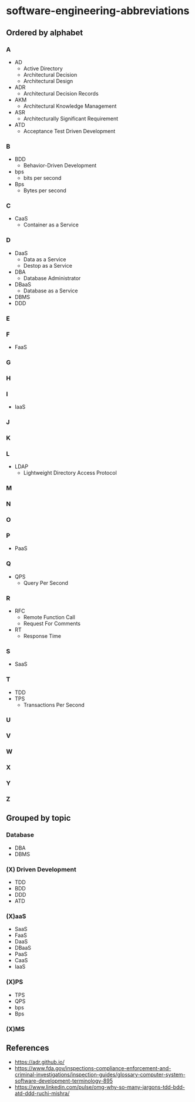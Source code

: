 # software-engineering-abbreviations

## Ordered by alphabet
### A
- AD
   - Active Directory
   - Architectural Decision
   - Architectural Design
- ADR 
   - Architectural Decision Records
- AKM
   - Architectural Knowledge Management
- ASR
   - Architecturally Significant Requirement
- ATD
   - Acceptance Test Driven Development

### B
- BDD
   - Behavior-Driven Development
- bps
   - bits per second
- Bps
   - Bytes per second

### C
- CaaS
   - Container as a Service

### D
- DaaS
   - Data as a Service
   - Destop as a Service
- DBA
   - Database Administrator
- DBaaS
   - Database as a Service
- DBMS
- DDD

### E
### F
- FaaS

### G
### H
### I
- IaaS

### J
### K
### L
- LDAP 
   - Lightweight Directory Access Protocol

### M
### N
### O
### P
- PaaS
### Q
- QPS
   - Query Per Second

### R
- RFC
   - Remote Function Call
   - Request For Comments
- RT
   - Response Time

### S
- SaaS

### T
- TDD
- TPS
   - Transactions Per Second

### U
### V
### W
### X
### Y
### Z

## Grouped by topic
### Database
- DBA
- DBMS

### (X) Driven Development
- TDD
- BDD
- DDD
- ATD

### (X)aaS
- SaaS
- FaaS
- DaaS
- DBaaS
- PaaS
- CaaS
- IaaS

### (X)PS
- TPS
- QPS
- bps
- Bps

### (X)MS

## References
- https://adr.github.io/
- https://www.fda.gov/inspections-compliance-enforcement-and-criminal-investigations/inspection-guides/glossary-computer-system-software-development-terminology-895
- https://www.linkedin.com/pulse/omg-why-so-many-jargons-tdd-bdd-atd-ddd-ruchi-mishra/
